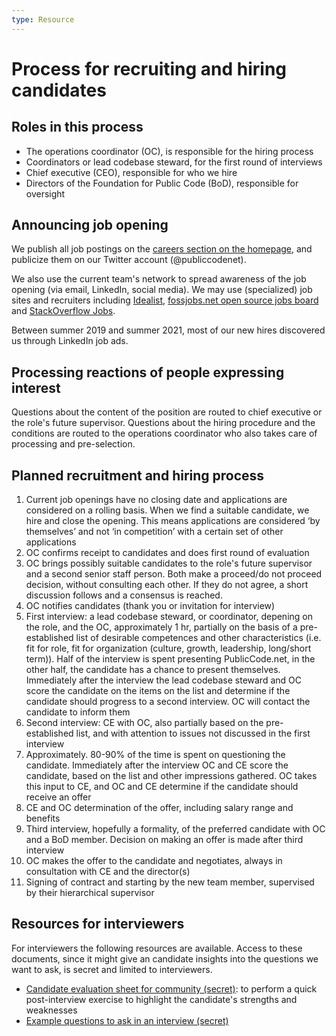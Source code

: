 ```yaml
---
type: Resource
---
```


# Process for recruiting and hiring candidates

## Roles in this process

* The operations coordinator (OC), is responsible for the hiring process
* Coordinators or lead codebase steward, for the first round of interviews
* Chief executive (CEO), responsible for who we hire
* Directors of the Foundation for Public Code (BoD), responsible for oversight

## Announcing job opening

We publish all job postings on the [careers section on the homepage](https://publiccode.net/careers), and publicize them on our Twitter account (@publiccodenet).

We also use the current team's network to spread awareness of the job opening (via email, LinkedIn, social media). We may use (specialized) job sites and recruiters including [Idealist](https://www.idealist.org/), [fossjobs.net open source jobs board](https://www.fossjobs.net/) and [StackOverflow Jobs](https://stackoverflow.com/jobs).

Between summer 2019 and summer 2021, most of our new hires discovered us through LinkedIn job ads.

## Processing reactions of people expressing interest

Questions about the content of the position are routed to chief executive or the role's future supervisor. Questions about the hiring procedure and the conditions are routed to the operations coordinator who also takes care of processing and pre-selection.

## Planned recruitment and hiring process

1. Current job openings have no closing date and applications are considered on a rolling basis. When we find a suitable candidate, we hire and close the opening. This means applications are considered ‘by themselves’ and not ‘in competition’ with a certain set of other applications
2. OC confirms receipt to candidates and does first round of evaluation
3. OC brings possibly suitable candidates to the role's future supervisor and a second senior staff person. Both make a proceed/do not proceed decision, without consulting each other. If they do not agree, a short discussion follows and a consensus is reached.
4. OC notifies candidates (thank you or invitation for interview)
5. First interview: a lead codebase steward, or coordinator, depening on the role, and the OC, approximately 1 hr, partially on the basis of a pre-established list of desirable competences and other characteristics (i.e. fit for role, fit for organization (culture, growth, leadership, long/short term)). Half of the interview is spent presenting PublicCode.net, in the other half, the candidate has a chance to present themselves. Immediately after the interview the lead codebase steward and OC score the candidate on the items on the list and determine if the candidate should progress to a second interview. OC will contact the candidate to inform them
6. Second interview: CE with OC, also partially based on the pre-established list, and with attention to issues not discussed in the first interview
7. Approximately. 80-90% of the time is spent on questioning the candidate. Immediately after the interview OC and CE score the candidate, based on the list and other impressions gathered. OC takes this input to CE, and OC and CE determine if the candidate should receive an offer
8. CE and OC determination of the offer, including salary range and benefits
9. Third interview, hopefully a formality, of the preferred candidate with OC and a BoD member. Decision on making an offer is made after third interview
10. OC makes the offer to the candidate and negotiates, always in consultation with CE and the director(s)
11. Signing of contract and starting by the new team member, supervised by their hierarchical supervisor

## Resources for interviewers

For interviewers the following resources are available. Access to these documents, since it might give an candidate insights into the questions we want to ask, is secret and limited to interviewers.

* [Candidate evaluation sheet for community (secret)](https://docs.google.com/spreadsheets/d/1khdHvzk241xmkiih_4fTLj9QVdTIiK8TelBrg9QX_3k/edit#gid=0): to perform a quick post-interview exercise to highlight the candidate's strengths and weaknesses
* [Example questions to ask in an interview (secret)](https://docs.google.com/document/d/10J9i2komx8HnlPqQAMyby97ambdoU1VdHQccUO5WKYI/edit?usp=sharing)
